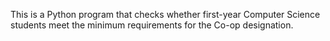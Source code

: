 This is a Python program that checks whether first-year Computer Science students meet the minimum requirements for the Co-op designation.

